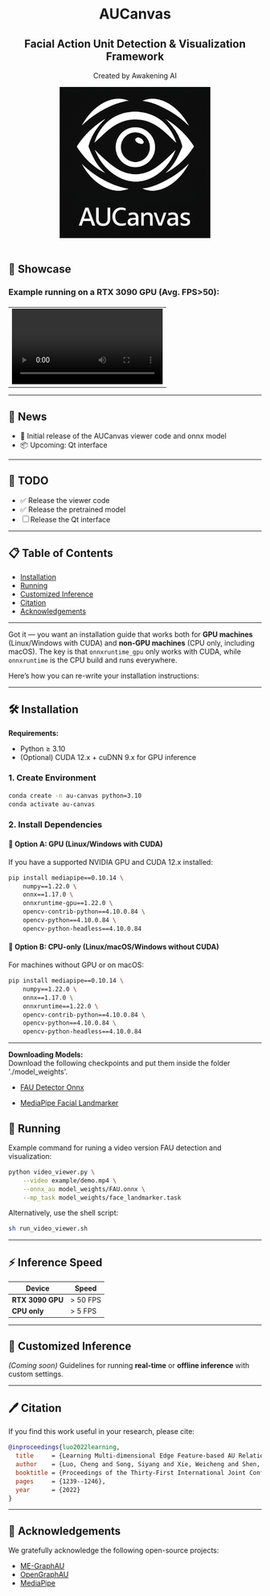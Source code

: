 <div align="center">

  <!-- Title -->
  <h1>
    AUCanvas
  </h1>
  <h2>
    Facial Action Unit Detection & Visualization Framework
  </h2>

  <!-- Affiliation -->
  <p>
    Created by Awakening AI
  </p>

  <!-- Logo -->
  <!-- Update the logo path if needed -->
  <img src="docs/au-canvas-logo.png" alt="AUCanvas Logo" width="300"/>
  <br/><br/>

</div>


## 📸 Showcase
### Example running on a RTX 3090 GPU (Avg. FPS>50):
<table border="0" style="width: 100%; text-align: left; margin-top: 20px;">
<!--   <tr> -->
      <td>
          <video src="https://github.com/user-attachments/assets/4cc05271-1758-4949-be40-fb6afe3274ed" width="100%" controls autoplay loop></video>
      </td>
<!--   </tr> -->
</table>

---

## 📢 News
- 🚀 Initial release of the AUCanvas viewer code and onnx model
- 📦 Upcoming: Qt interface  

---

## 📝 TODO
- ✅ Release the viewer code  
- ✅ Release the pretrained model  
- ☐ Release the Qt interface  

---

## 📋 Table of Contents
- [Installation](#installation)  
- [Running](#running)  
- [Customized Inference](#customized-inference)  
- [Citation](#citation)  
- [Acknowledgements](#acknowledgements)  

---


Got it — you want an installation guide that works both for **GPU machines** (Linux/Windows with CUDA) and **non-GPU machines** (CPU only, including macOS). The key is that `onnxruntime_gpu` only works with CUDA, while `onnxruntime` is the CPU build and runs everywhere.

Here’s how you can re-write your installation instructions:

---

## 🛠️ Installation

**Requirements:**

* Python ≥ 3.10
* (Optional) CUDA 12.x + cuDNN 9.x for GPU inference

### 1. Create Environment

```bash
conda create -n au-canvas python=3.10
conda activate au-canvas
```

### 2. Install Dependencies

#### 📌 Option A: GPU (Linux/Windows with CUDA)

If you have a supported NVIDIA GPU and CUDA 12.x installed:

```bash
pip install mediapipe==0.10.14 \
    numpy==1.22.0 \
    onnx==1.17.0 \
    onnxruntime-gpu==1.22.0 \
    opencv-contrib-python==4.10.0.84 \
    opencv-python==4.10.0.84 \
    opencv-python-headless==4.10.0.84
```

#### 📌 Option B: CPU-only (Linux/macOS/Windows without CUDA)

For machines without GPU or on macOS:

```bash
pip install mediapipe==0.10.14 \
    numpy==1.22.0 \
    onnx==1.17.0 \
    onnxruntime==1.22.0 \
    opencv-contrib-python==4.10.0.84 \
    opencv-python==4.10.0.84 \
    opencv-python-headless==4.10.0.84
```

---

**Downloading Models:**  
Download the following checkpoints and put them inside the folder './model_weights'. 

- [FAU Detector Onnx](https://drive.google.com/file/d/1UIBcUm4EkgRz5OyZFL59HVaoxI3NNhl9/view?usp=sharing)

- [MediaPipe Facial Landmarker](https://storage.googleapis.com/mediapipe-models/face_landmarker/face_landmarker/float16/latest/face_landmarker.task)


## 🎯 Running

Example command for runing a video version FAU detection and visualization:

```bash
python video_viewer.py \
    --video example/demo.mp4 \
    --onnx_au model_weights/FAU.onnx \
    --mp_task model_weights/face_landmarker.task
```

Alternatively, use the shell script:

```bash
sh run_video_viewer.sh
```

---
## ⚡ Inference Speed
| Device           | Speed    |
| ---------------- | -------- |
| **RTX 3090 GPU** | > 50 FPS |
| **CPU only**     | > 5 FPS  |


---

## 🧪 Customized Inference

*(Coming soon)*
Guidelines for running **real-time** or **offline inference** with custom settings.

---

## 🖊️ Citation

If you find this work useful in your research, please cite:

```bibtex
@inproceedings{luo2022learning,
  title     = {Learning Multi-dimensional Edge Feature-based AU Relation Graph for Facial Action Unit Recognition},
  author    = {Luo, Cheng and Song, Siyang and Xie, Weicheng and Shen, Linlin and Gunes, Hatice},
  booktitle = {Proceedings of the Thirty-First International Joint Conference on Artificial Intelligence, {IJCAI-22}},
  pages     = {1239--1246},
  year      = {2022}
}
```

---

## 🤝 Acknowledgements

We gratefully acknowledge the following open-source projects:

* [ME-GraphAU](https://github.com/CVI-SZU/ME-GraphAU)
* [OpenGraphAU](https://github.com/lingjivoo/OpenGraphAU)
* [MediaPipe](https://ai.google.dev/edge/mediapipe/solutions/guide)



